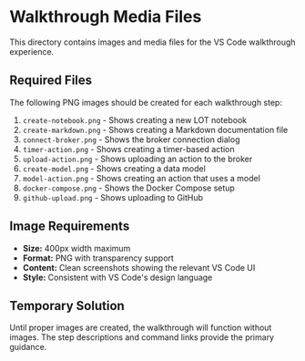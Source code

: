 # Walkthrough Media Files

This directory contains images and media files for the VS Code walkthrough experience.

## Required Files

The following PNG images should be created for each walkthrough step:

1. `create-notebook.png` - Shows creating a new LOT notebook
2. `create-markdown.png` - Shows creating a Markdown documentation file  
3. `connect-broker.png` - Shows the broker connection dialog
4. `timer-action.png` - Shows creating a timer-based action
5. `upload-action.png` - Shows uploading an action to the broker
6. `create-model.png` - Shows creating a data model
7. `model-action.png` - Shows creating an action that uses a model
8. `docker-compose.png` - Shows the Docker Compose setup
9. `github-upload.png` - Shows uploading to GitHub

## Image Requirements

- **Size:** 400px width maximum
- **Format:** PNG with transparency support
- **Content:** Clean screenshots showing the relevant VS Code UI
- **Style:** Consistent with VS Code's design language

## Temporary Solution

Until proper images are created, the walkthrough will function without images. The step descriptions and command links provide the primary guidance.